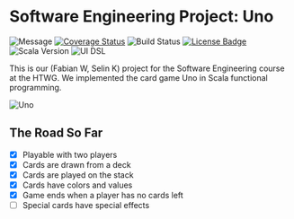 # Software Engineering Project: Uno
![Message](https://img.shields.io/badge/just%20another%20student%20project-DF7C00)
[![Coverage Status](https://coveralls.io/repos/github/FabiSahne/Uno/badge.svg?branch=develop)](https://coveralls.io/github/FabiSahne/Uno?branch=develop)
![Build Status](https://app.travis-ci.com/FabiSahne/Uno.svg?token=mtxgpz6Mw6MFqzdyZpz4&branch=main)
[![License Badge](https://img.shields.io/badge/license-GPL3-blue.svg)](https://github.com/FabiSahne/Uno/blob/develop/LICENSE)
![Scala Version](https://img.shields.io/badge/scala-3.4.1-EB2517)
![UI DSL](https://img.shields.io/badge/UI_DSL-ScalaFX-60C7C1)

This is our (Fabian W, Selin K) project for the Software Engineering course at the HTWG. We implemented the card game Uno in Scala functional programming.

![Uno](https://i.imgur.com/ZxnUpNI.png)

## The Road So Far
- [x] Playable with two players
- [x] Cards are drawn from a deck
- [x] Cards are played on the stack
- [x] Cards have colors and values
- [x] Game ends when a player has no cards left
- [ ] Special cards have special effects